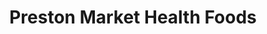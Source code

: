 ---
title: "Preston Market Health Foods"
url: /preston/preston-market-health-foods/
shop: health food
---